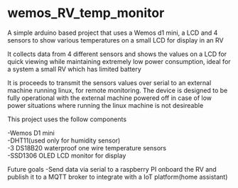 # wemos_RV_temp_monitor
A simple arduino based project that uses a Wemos d1 mini, a LCD and 4 sensors to show various temperatures on a small LCD for display in an RV

It collects data from 4 different sensors and shows the values on a LCD for quick viewing while maintaining extremely low power consumption, ideal for a system a small RV which has limited battery

It is proceeds to transmit the sensors values over serial to an external machine running linux, for remote monitoring. The device is designed to be fully operational with the external machine powered off in case of low power situations where running the linux machine is not desireable

This project uses the follow components

-Wemos D1 mini  
-DHT11(used only for humidity sensor)  
-3 DS18B20 waterproof one wire temperature sensors  
-SSD1306 OLED LCD monitor for display  


Future goals
-Send data via serial to a raspberry PI onboard the RV and publish it to a MQTT broker to integrate with a IoT platform(home assistant)
